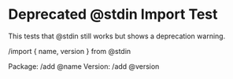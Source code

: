 # Deprecated @stdin Import Test

This tests that @stdin still works but shows a deprecation warning.

/import { name, version } from @stdin

Package: 
/add @name
Version: 
/add @version